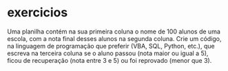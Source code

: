 # exercicios

Uma planilha contém na sua primeira coluna o nome de 100 alunos de uma escola, com a nota final desses alunos na segunda coluna. Crie um código, na linguagem de programação que preferir (VBA, SQL, Python, etc.), que escreva na terceira coluna se o aluno passou (nota maior ou igual a 5), ficou de recuperação (nota entre 3 e 5) ou foi reprovado (menor que 3).
